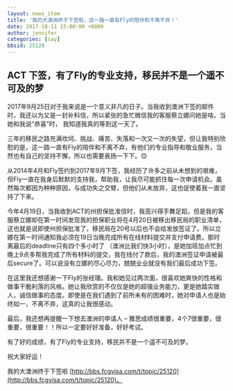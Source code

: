 ```yaml
---
layout: news_item
title: '我的大澳洲终于下签啦，这一路一直有Fly的陪伴和不离不弃！'
date: 2017-10-11 15:00:00 +0800
author: jennifer 
categories: [say]
bbsid: 25120
---
```


## ACT 下签，有了Fly的专业支持，移民并不是一个遥不可及的梦

2017年9月25日对于我来说是一个意义非凡的日子。当我收到澳洲下签的邮件时，我还以为又是一封补料信，所以紧张的急忙微信我的客服蔡立娜问她是啥。当她和我说“恭喜”时， 我知道我真的等到这一天了。

三年的移民之路充满坎坷、挑战、痛苦、失落和一次又一次的失望，但让我特别欣慰的是，这一路一直有Fly的陪伴和不离不弃，有他们的专业指导和敬业服务，当然也有自己的坚持不懈，所以也需要表扬一下下。:blush:

从2014年4月和Fly签约到2017年9月下签，我经历了许多之前从未想到的艰难，但Fly一直在我身后默默的支持我，帮助我，让我尽可能抓住每一次申请机会。虽然每次都因为种种原因，与成功失之交臂，但他们从未放弃，这也促使着我一直坚持了下来。

今年4月19日，当我收到ACT的州担保批准信时，我高兴得手舞足蹈，但是我的客服蔡立娜却在第一时间发现我的担保职业将在4月20日被移出移民局的职业清单，这也就是说即使州担保批准了，移民局在20号以后也不会给发放签证了。所以立娜在第一时间通知我必须在19日当晚完成所有在线材料提交并支付申请费。那时离最后的deadline只有四个多小时了 （澳洲比我们快3小时），是她加班加点忙到晚上9点多帮我完成了所有材料的提交，我在线付了款后，我的澳洲签证申请被最后secure了。可以说没有立娜的尽心尽力，兢兢业业就没有我们最后成功下签。

在这里我还想感谢一下Fly的张经理。我和她见过两次面，很喜欢她爽快的性格和做事干脆利落的风格。她让我欣赏的不仅仅是她的超强业务能力，更是她踏实做人，诚信做事的态度。即使是在我们遇到了前所未有的困难时，她对申请人也是始终如一，不离不弃，这真的让我很感动。

最后，我还想再提醒一下想去澳洲的申请人 – 雅思成绩很重要，4个7很重要，很重要，很重要！！所以一定要好好准备，好好考试。

有了好的成绩，有了Fly的专业支持，移民并不是一个遥不可及的梦。

祝大家好运！

我的大澳洲终于下签啦 [http://bbs.fcgvisa.com/t/topic/25120](http://bbs.fcgvisa.com/t/topic/25120)。